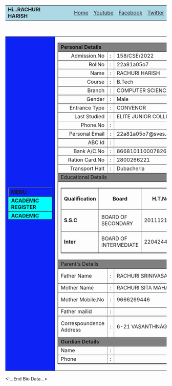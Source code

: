 <html>
<head>
<title>Resume</title>
<style>
.menu{ background-color:"#0D22F4";
       }
</style>
</head>
<body link="red">
<!...heading...>
<table align="center" width="70%">
<tr>
<table border="0" width="73.5%" bgcolor="#ADD8E6" cellpadding="10" align="center">
<td><b><font face="inter">Hi...RACHURI HARISH</font></b></td>
<td width="20%"><td><a href="">Home</a></td>
<td><a href="https://youtube.com/@Bgmsounds?feature=shared" target="blank">Youtube</a></td>
<td><a href="#" target="blank">Facebook</a></td>
<td><a href="#" target="blank">Twitter</a></td></td>
</table><br>


<table width="74.8%" align="center" border="0" cellspacing="5">
<tr>
<td bgcolor="#0D22F4">
<table border="1" style="border-collapse:collapse" cellpadding="4.8" cellspacing="5" height="100">
<tr><td class="menu" colspan="1"><b>MENU</b></td></tr>
<tr><td bgcolor="00FFFF"><b>ACADEMIC REGISTER</b></td></tr>
<tr><td bgcolor="00FFFF"><b>ACADEMIC CALENDER</b></td></tr>
<tr><td bgcolor="00FFFF"><b>ASSIGNMENT REPORT</b></td></tr>
<tr><td bgcolor="00FFFF"><b>ATTENDENCE</b></td></tr>
<tr><td bgcolor="00FFFF"><b>BACKLOGS</b></td></tr>
<tr><td bgcolor="00FFFF"><b>BOOK SEARCH</b></td></tr>
<tr><td bgcolor="00FFFF"><b>CHANGE PERSONAL DETAILS</b></td></tr>
<tr><td bgcolor="00FFFF"><b>CLASS ASSIGNMENTS</b></td></tr>
<tr><td bgcolor="00FFFF"><b>EXAM SCHEDULE</b></td></tr>
<tr><td bgcolor="00FFFF"><b>FEE DETAILS</b></td></tr>
<tr><td bgcolor="00FFFF"><b>FEEDBACK</b></td></tr>
<tr><td bgcolor="00FFFF"><b>GRADE CARD</b></td></tr>
<tr><td bgcolor="00FFFF"><b>INTERNAL EXAM RESULTS</b></td></tr>
<tr><td bgcolor="00FFFF"><b>LIBRARY BOOKS</b></td></tr>
<tr><td bgcolor="00FFFF"><b>MARKS</b></td></tr>
<tr><td bgcolor="00FFFF"><b>MY EXAM SEATING</b></td></tr>
<tr><td bgcolor="00FFFF"><b>NO DUE</b></td></tr>
<tr><td bgcolor="00FFFF"><b>ONLINE PAYMENT</b></td></tr>
<tr><td bgcolor="00FFFF"><b>PROFILE</b></td></tr>
<tr><td bgcolor="00FFFF"><b>PROJECT SEARCH</b></td></tr>
<tr><td bgcolor="00FFFF"><b>RECIPTS</b></td></tr>
<tr><td bgcolor="00FFFF"><b>RESOURCES</b></td></tr>
<tr><td bgcolor="00FFFF"><b>TIME TABLE</b></td></tr>



</table>
</td>
<td>
<table border="1" width="100%" style="border-collapse:collapse">
<tr><td colspan="6" width="100%" bgcolor="#808080"><b>Personal Details</b></td></tr>
<tr>
<td width="10%" align="right">Admission.No</td>
<td>:</td>
<td width="65%" align="left">158/CSE/2022</td>
<td rowspan="4" colspan="3" align="center" valign="middle"><img src="https://encrypted-tbn0.gstatic.com/images?q=tbn:ANd9GcRYMvAfPO_kq7eqt0c2BSMm2Bu--OPgnWhegYHGCeB6oBSYkj92CDAPJaq7pBVrUy7eJfU&usqp=CAU width="60" height="85" "></td>
</tr>
<tr>
<td align="right" width="10%">RollNo</td>
<td>:</td>
<td>22a81a05o7</td>
</tr>
<tr>
<td align="right">Name</td>
<td>:</td>
<td>RACHURI HARISH</td>
</tr>
<tr>
<td align="right">Course</td>
<td>:</td>
<td>B.Tech</td>
</tr>
<tr>
<td align="right">Branch</td>
<td>:</td>
<td width="50%">COMPUTER SCIENCE AND ENGINEERING</td>
<td align="right">Semester</td>
<td>:</td>
<td>III semester</td>
</tr>
<tr>
<td align="right">Gender</td>
<td>:</td>
<td>Male</td>
<td align="right">DOB</td>
<td>:</td>
<td>16/10/2004</td>
</tr>
<tr>
<td align="right">Entrance Type</td>
<td>:</td>
<td>CONVENOR</td>
<td> </td>
<td> </td>
<td> </td>
</tr>
<tr>
<td align="right">Last Studied</td>
<td>:</td>
<td>ELITE JUNIOR COLLEGE</td>
<td align="right">Joining Date</td>
<td>:</td>
<td>27/09/2022</td>
</tr>
<tr>
<td align="right">Phone.No</td>
<td>:</td>
<td> </td>
<td align="right">Mobile.No</td>
<td>:</td>
<td>9908545726</td>
</tr>
<tr>
<td align="right">Personal Email</td>
<td>:</td>
<td>22a81a05o7@sves.org.in</td>
<td align="right">College Email</td>
<td>:</td>
<td> </td>
</tr>
<tr>
<td align="right">ABC Id</td>
<td>:</td>
<td> </td>
<td align="right">Linkdin Profile</td>
<td>:</td>
<td> </td>
</tr>
<tr>
<td align="right">Bank A/C.No</td>
<td>:</td>
<td>866810110007826</td>
<td align="right">Adhar.No</td>
<td>:</td>
<td>468362447543</td>
</tr>
<tr>
<td align="right">Ration Card.No</td>
<td>:</td>
<td>2800266221</td>
<td align="right">Reimbursment</td>
<td>:</td>
<td>Yes</td>
</tr>
<tr>
<td align="right">Transport Halt</td>
<td>:</td>
<td colspan="3">Dubacherla</td>
<td> </td>
</tr>
<tr><td colspan="6" bgcolor="#808080">Educational Details</td></tr>
<td colspan="6">
<table border="1" style="border-collapse:collapse">
<tr>
<td align="center"><b>Qualification</b></td>
<td align="center"><b>Board</b></td>
<td align="center"><b>H.T.No</b></td>
<td align="center"><b>Year Of Pass</b></td>
<td align="center"><b>Institute</b></td>
<td align="center"><b>Max.Marks</b></td>
<td align="center"><b>Obtained Marks</b></td>
<td align="center"><b>%</b></td>
<td align="center"><b>Grade Points</b></td>
</tr>
<tr>
<td><b>S.S.C</b></td>
<td>BOARD OF SECONDARY</td>
<td>2011121858</td>
<td>2020</td>
<td>ELITE PUBLIC SCHOOL</td>
<td>600</td>
<td>571</td>
<td>95.17</td>
<td> </td>
</tr>
<tr>
<td><b>Inter</b></td>
<td>BOARD OF INTERMEDIATE</td>
<td>2204244569</td>
<td>2022</td>
<td>ELITE JUNIOR COLLEGE</td>
<td>1000</td>
<td>775</td>
<td>77.50</td>
<td> </td>
</tr>
</table></td>
<tr><td colspan="6" bgcolor="#808080">Parent's Details</td></tr>
<tr>
<td>Father Name</td>
<td>:</td>
<td>RACHURI SRINIVASA RAO</td>
<td>Occupation</td>
<td>:</td>
<td>DAILY WAGE EARNER</td>
</tr>
<tr>
<td>Mother Name</td>
<td>:</td>
<td>RACHURI SITA MAHALAKSHMI</td>
<td>Occupation</td>
<td>:</td>
<td>HOUSE WIFE</td>
</tr>
<tr>
<td>Mother Mobile.No</td>
<td>:</td>
<td>9666269446</td>
<td>Annual Income</td>
<td>:</td>
<td>60000</td>
</tr>
<tr>
<td>Father mailid</td>
<td>:</td>
<td> </td>
<td>Mother mailid</td>
<td>:</td>
<td> </td>
</tr>
<tr>
<td>Correspoundence Address</td>
<td>:</td>
<td>6-21 VASANTHNAGAR DUBACHERLA</td>
<td>Permenant Address</td>
<td>:</td>
<td>6-21 VASANTHNAGAR DUBACHERLA</td>
</tr>
<tr><td bgcolor="#808080" width="100%" colspan="6"><b>Gurdian Details</b></td></tr>
<tr>
<td>Name</td>
<td>:</td>
<td> </td>
<td>Address</td>
<td>:</td>
<td> </td>
</tr>
<tr>
<td>Phone</td>
<td>:</td>
<td> </td>
<td>Mobile</td>
<td>:</td>
<td> </td>
</tr>
</table>
</table><td/>


<!...End Bio Data...>


</body>
</html>
